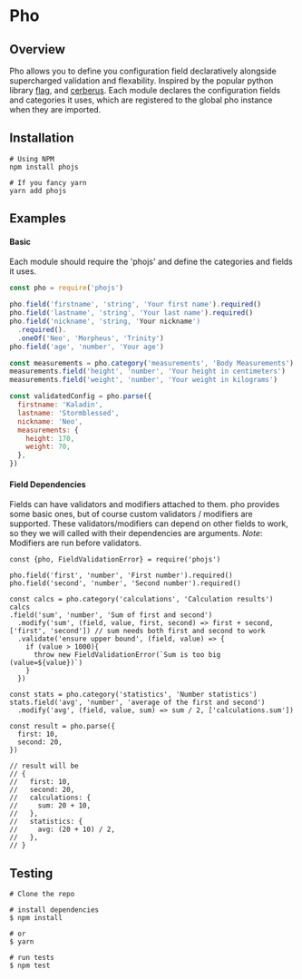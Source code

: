 # Pho

## Overview

Pho allows you to define you configuration field declaratively alongside supercharged validation and flexability.
Inspired by the popular python library [flag](https://abseil.io/docs/python/guides/flags), and [cerberus](https://github.com/pyeve/cerberus).
Each module declares the configuration fields and categories it uses, which are registered to the global pho instance when they are imported.

## Installation

```shell
# Using NPM
npm install phojs

# If you fancy yarn
yarn add phojs
```

## Examples

#### Basic

Each module should require the 'phojs' and define the categories and fields it uses.

```javascript
const pho = require('phojs')

pho.field('firstname', 'string', 'Your first name').required()
pho.field('lastname', 'string', 'Your last name').required()
pho.field('nickname', 'string, 'Your nickname')
  .required().
  .oneOf('Neo', 'Morpheus', 'Trinity')
pho.field('age', 'number', 'Your age')

const measurements = pho.category('measurements', 'Body Measurements')
measurements.field('height', 'number', 'Your height in centimeters')
measurements.field('weight', 'number', 'Your weight in kilograms')

const validatedConfig = pho.parse({
  firstname: 'Kaladin',
  lastname: 'Stormblessed',
  nickname: 'Neo',
  measurements: {
    height: 170,
    weight: 70,
  },
})
```

#### Field Dependencies

Fields can have validators and modifiers attached to them. pho provides some basic ones,
but of course custom validators / modifiers are supported.
These validators/modifiers can depend on other fields to work, so they we will called with their dependencies are arguments.
_Note_:
Modifiers are run before validators.

```
const {pho, FieldValidationError} = require('phojs')

pho.field('first', 'number', 'First number').required()
pho.field('second', 'number', 'Second number').required()

const calcs = pho.category('calculations', 'Calculation results')
calcs
.field('sum', 'number', 'Sum of first and second')
  .modify('sum', (field, value, first, second) => first + second, ['first', 'second']) // sum needs both first and second to work
  .validate('ensure upper bound', (field, value) => {
    if (value > 1000){
      throw new FieldValidationError(`Sum is too big (value=${value})`)
    }
  })

const stats = pho.category('statistics', 'Number statistics')
stats.field('avg', 'number', 'average of the first and second')
  .modify('avg', (field, value, sum) => sum / 2, ['calculations.sum'])

const result = pho.parse({
  first: 10,
  second: 20,
})

// result will be
// {
//   first: 10,
//   second: 20,
//   calculations: {
//     sum: 20 + 10,
//   },
//   statistics: {
//     avg: (20 + 10) / 2,
//   },
// }
```

## Testing

```
# Clone the repo

# install dependencies
$ npm install

# or
$ yarn

# run tests
$ npm test
```
